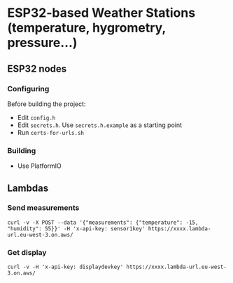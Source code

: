 # ESP32-based Weather Stations (temperature, hygrometry, pressure…)

## ESP32 nodes

### Configuring

Before building the project:

* Edit `config.h`
* Edit `secrets.h`. Use `secrets.h.example` as a starting point
* Run `certs-for-urls.sh`

### Building

* Use PlatformIO

## Lambdas

### Send measurements

```shell
curl -v -X POST --data '{"measurements": {"temperature": -15, "humidity": 55}}' -H 'x-api-key: sensor1key' https://xxxx.lambda-url.eu-west-3.on.aws/
```

### Get display

```shell
curl -v -H 'x-api-key: displaydevkey' https://xxxx.lambda-url.eu-west-3.on.aws/
```
